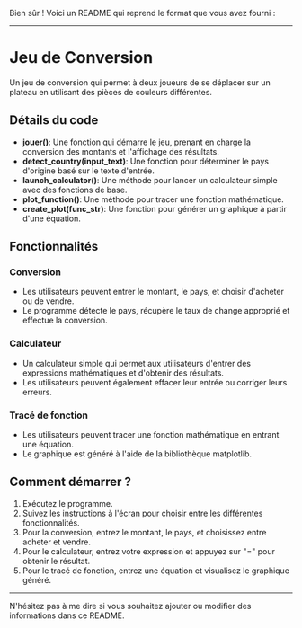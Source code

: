 Bien sûr ! Voici un README qui reprend le format que vous avez fourni :

---

# Jeu de Conversion

Un jeu de conversion qui permet à deux joueurs de se déplacer sur un plateau en utilisant des pièces de couleurs différentes.

## Détails du code

- **jouer()**: Une fonction qui démarre le jeu, prenant en charge la conversion des montants et l'affichage des résultats.
- **detect_country(input_text)**: Une fonction pour déterminer le pays d'origine basé sur le texte d'entrée.
- **launch_calculator()**: Une méthode pour lancer un calculateur simple avec des fonctions de base.
- **plot_function()**: Une méthode pour tracer une fonction mathématique.
- **create_plot(func_str)**: Une fonction pour générer un graphique à partir d'une équation.

## Fonctionnalités 

### Conversion

- Les utilisateurs peuvent entrer le montant, le pays, et choisir d'acheter ou de vendre.
- Le programme détecte le pays, récupère le taux de change approprié et effectue la conversion.

### Calculateur

- Un calculateur simple qui permet aux utilisateurs d'entrer des expressions mathématiques et d'obtenir des résultats.
- Les utilisateurs peuvent également effacer leur entrée ou corriger leurs erreurs.

### Tracé de fonction

- Les utilisateurs peuvent tracer une fonction mathématique en entrant une équation.
- Le graphique est généré à l'aide de la bibliothèque matplotlib.

## Comment démarrer ?

1. Exécutez le programme.
2. Suivez les instructions à l'écran pour choisir entre les différentes fonctionnalités.
3. Pour la conversion, entrez le montant, le pays, et choisissez entre acheter et vendre.
4. Pour le calculateur, entrez votre expression et appuyez sur "=" pour obtenir le résultat.
5. Pour le tracé de fonction, entrez une équation et visualisez le graphique généré.

---

N'hésitez pas à me dire si vous souhaitez ajouter ou modifier des informations dans ce README.
